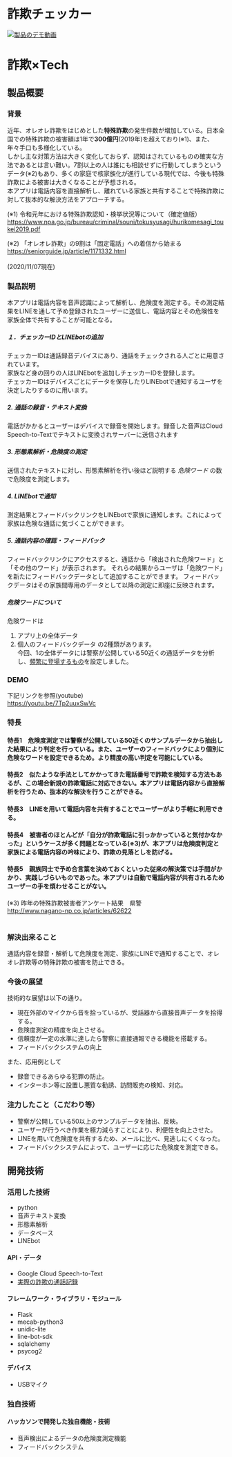 # 詐欺チェッカー

[![製品のデモ動画](https://uploda2.ysklog.net/add840ff1c9ff2d81bc3bf2a992f6f7a.jpg
)](https://youtu.be/7Tp2uuxSwVc)



# 詐欺×Tech
## 製品概要
### 背景
近年、オレオレ詐欺をはじめとした**特殊詐欺**の発生件数が増加している。日本全国での特殊詐欺の被害額は1年で**300億円**(2019年)を超えており(※1)、また、年々手口も多様化している。<br>
しかし主な対策方法は大きく変化しておらず、認知はされているものの確実な方法であるとは言い難い。7割以上の人は誰にも相談せずに行動してしまうというデータ(※2)もあり、多くの家庭で核家族化が進行している現代では、今後も特殊詐欺による被害は大きくなることが予想される。<br>
本アプリは電話内容を直接解析し、離れている家族と共有することで特殊詐欺に対して抜本的な解決方法をアプローチする。<br>

(※1)
令和元年における特殊詐欺認知・検挙状況等について（確定値版）<br>
https://www.npa.go.jp/bureau/criminal/souni/tokusyusagi/hurikomesagi_toukei2019.pdf

(※2)
「オレオレ詐欺」の9割は「固定電話」への着信から始まる<br>
https://seniorguide.jp/article/1171332.html<br><br>
 (2020/11/07現在)
### 製品説明
本アプリは電話内容を音声認識によって解析し、危険度を測定する。その測定結果をLINEを通して予め登録されたユーザーに送信し、電話内容とその危険性を家族全体で共有することが可能となる。
##### １．チェッカーIDとLINEbotの追加
チェッカーIDは通話録音デバイスにあり、通話をチェックされる人ごとに用意されています。  
家族など身の回りの人はLINEbotを追加しチェッカーIDを登録します。  
チェッカーIDはデバイスごとにデータを保存したりLINEbotで通知するユーザを決定したりするのに用います。
##### 2. 通話の録音・テキスト変換
電話がかかるとユーザーはデバイスで録音を開始します。録音した音声はCloud Speech-to-Textでテキストに変換されサーバーに送信されます
##### 3. 形態素解析・危険度の測定
送信されたテキストに対し、形態素解析を行い後ほど説明する _危険ワード_ の数で危険度を測定します。
##### 4. LINEbotで通知
測定結果とフィードバックリンクをLINEbotで家族に通知します。これによって家族は危険な通話に気づくことができます。
##### 5. 通話内容の確認・フィードバック
フィードバックリンクにアクセスすると、通話から「検出された危険ワード」と「その他のワード」が表示されます。
それらの結果からユーザは「危険ワード」を新たにフィードバックデータとして追加することができます。
フィードバックデータはその家族間専用のデータとして以降の測定に即座に反映されます。

##### 危険ワードについて
危険ワードは
1. アプリ上の全体データ
2. 個人のフィードバックデータ
の2種類があります。   
今回、1の全体データには警察が公開している50近くの通話データを分析し、[頻繁に登場するもの](https://github.com/jphacks/E_2005/wiki/%E5%8D%B1%E9%99%BA%E3%81%AA%E3%83%AF%E3%83%BC%E3%83%89%EF%BC%88%E9%A0%85%E7%9B%AE%E5%88%A5%EF%BC%89)を設定しました。

### DEMO
下記リンクを参照(youtube)<br>
https://youtu.be/7Tp2uuxSwVc


### 特長
#### 特長1　危険度測定では警察が公開している50近くのサンプルデータから抽出した結果により判定を行っている。また、ユーザーのフィードバックにより個別に危険なワードを設定できるため。より精度の高い判定を可能にしている。
#### 特長2　似たような手法としてかかってきた電話番号で詐欺を検知する方法もあるが、この場合新規の詐欺電話に対応できない。本アプリは電話内容から直接解析を行うため、抜本的な解決を行うことができる。
#### 特長3　LINEを用いて電話内容を共有することでユーザーがより手軽に利用できる。
#### 特長4　被害者のほとんどが「自分が詐欺電話に引っかかっていると気付かなかった」というケースが多く問題となっている(※3)が、本アプリは危険度判定と家族による電話内容の吟味により、詐欺の見落としを防げる。
#### 特長5　親族同士で予め合言葉を決めておくといった従来の解決策では手間がかかり、実践しづらいものであった。本アプリは自動で電話内容が共有されるためユーザーの手を煩わせることがない。

(※3)
昨年の特殊詐欺被害者アンケート結果　県警<br>
http://www.nagano-np.co.jp/articles/62622<br><br>

### 解決出来ること
通話内容を録音・解析して危険度を測定、家族にLINEで通知することで、オレオレ詐欺等の特殊詐欺の被害を防止できる。
### 今後の展望
技術的な展望は以下の通り。

* 現在外部のマイクから音を拾っているが、受話器から直接音声データを拾得する。
* 危険度測定の精度を向上させる。
* 信頼度が一定の水準に達したら警察に直接通報できる機能を搭載する。
* フィードバックシステムの向上

また、応用例として

* 録音できるあらゆる犯罪の防止。
* インターホン等に設置し悪質な勧誘、訪問販売の検知、対応。

### 注力したこと（こだわり等）
* 警察が公開している50以上のサンプルデータを抽出、反映。
* ユーザーが行うべき作業を極力減らすことにより、利便性を向上させた。
* LINEを用いて危険度を共有するため、メールに比べ、見逃しにくくなった。
* フィードバックシステムによって、ユーザーに応じた危険度を測定できる。

## 開発技術
### 活用した技術
* python 
* 音声テキスト変換
* 形態素解析
* データベース
* LINEbot

#### API・データ
* Google Cloud Speech-to-Text
* [実際の詐欺の通話記録](https://www.police.pref.chiba.jp/seisoka/safe-life_fraud-audio.html)

#### フレームワーク・ライブラリ・モジュール
* Flask
* mecab-python3
* unidic-lite
* line-bot-sdk
* sqlalchemy
* psycog2

#### デバイス
* USBマイク

### 独自技術
#### ハッカソンで開発した独自機能・技術
* 音声検出によるデータの危険度測定機能
* フィードバックシステム



